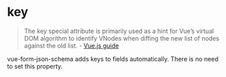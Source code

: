 # key

> The key special attribute is primarily used as a hint for Vue’s virtual DOM algorithm to identify VNodes when diffing the new list of nodes against the old list. - [Vue.js guide](https://vuejs.org/v2/api/#key)

vue-form-json-schema adds keys to fields automatically. There is no need to set this property.
